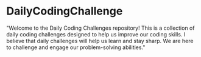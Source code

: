 # DailyCodingChallenge

"Welcome to the Daily Coding Challenges repository! This is a collection of daily coding challenges designed to help us improve our coding skills.
I believe that daily challenges will help us learn and stay sharp. We are here to challenge and engage our problem-solving abilities."
